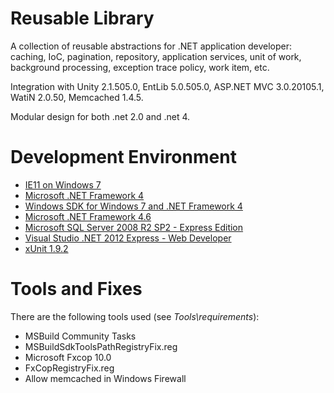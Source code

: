 # Reusable Library

A collection of reusable abstractions for .NET application developer: caching, IoC, pagination, repository, application services, unit of work, background processing, exception trace policy, work item, etc.

Integration with Unity 2.1.505.0, EntLib 5.0.505.0, ASP.NET MVC 3.0.20105.1, WatiN 2.0.50, Memcached 1.4.5.

Modular design for both .net 2.0 and .net 4.

# Development Environment 

* [IE11 on Windows 7](https://dev.windows.com/en-us/microsoft-edge/tools/vms/mac/)
* [Microsoft .NET Framework 4](http://www.microsoft.com/en-us/download/details.aspx?id=17718)
* [Windows SDK for Windows 7 and .NET Framework 4](https://www.microsoft.com/en-us/download/details.aspx?id=8279)
* [Microsoft .NET Framework 4.6](https://www.microsoft.com/en-us/download/details.aspx?id=48137)
* [Microsoft SQL Server 2008 R2 SP2 - Express Edition](https://www.microsoft.com/en-us/download/details.aspx?id=30438)
* [Visual Studio .NET 2012 Express - Web Developer](https://www.microsoft.com/en-us/download/details.aspx?id=30669)
* [xUnit 1.9.2](https://xunit.codeplex.com/releases/view/110961)

# Tools and Fixes

There are the following tools used (see *Tools\\requirements*):

* MSBuild Community Tasks
* MSBuildSdkToolsPathRegistryFix.reg
* Microsoft Fxcop 10.0
* FxCopRegistryFix.reg
* Allow memcached in Windows Firewall

